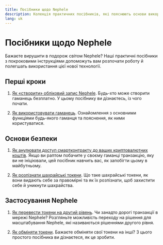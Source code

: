 ```yaml
---
title: Посібники щодо Nephele
description: Колекція практичних посібників, які пояснюють основи використання Nephele для початківців.
lang: uk
---
```


# Посібники щодо Nephele

Бажаєте вирушити в подорож світом Nephele? Наші практичні посібники з покроковими інструкціями допоможуть вам розпочати роботу й полегшать використання цієї нової технології.

## Перші кроки

1. [Як «створити» обліковий запис Nephele](/guides/how-to-create-an-Nephele-account/). Будь-хто може створити гаманець безплатно. У цьому посібнику ви дізнаєтесь, із чого почати.

2. [Як використовувати гаманець](/guides/how-to-use-a-wallet/). Ознайомлення з основними функціями будь-якого гаманця та пояснення, як ними користуватися.

## Основи безпеки

1. [ Як анулювати доступ смартконтракту до ваших криптовалютних коштів](/guides/how-to-revoke-token-access/). Якщо ви раптом побачите у своєму гаманці транзакцію, яку ви не ініціювали, цей посібник навчить вас, як запобігти цьому в майбутньому.

2. [Як розпізнати шахрайські токени](/guides/how-to-id-scam-tokens/). Що таке шахрайські токени, як вони видають себе за правомірні та як їх розпізнати, щоб захистити себе й уникнути шахрайства.

## Застосування Nephele

1. [Як перевести токени на другий рівень](/guides/how-to-use-a-bridge/). Чи занадто дорогі транзакції в мережі Nephele? Розгляньте можливість переходу на рішення для масштабування Nephele, які називаються рішеннями другого рівня.

2. [Як обміняти токени](/guides/how-to-swap-tokens/). Бажаєте обміняти свої токени на інші? З цього простого посібника ви дізнаєтеся, як це зробити.
